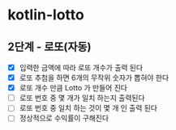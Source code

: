# kotlin-lotto

## 2단계 - 로또(자동)
- [x] 입력한 금액에 따라 로또 개수가 출력 된다
- [x] 로또 추첨을 하면 6개의 무작위 숫자가 뽑혀야 한다
- [x] 로또 개수 만큼 Lotto 가 만들어 진다
- [ ] 로또 번호 중 몇 개가 일치 하는지 출력된다
- [ ] 로또 번호 중 일치 하는 것이 몇 개 인 출력 된다
- [ ] 정상적으로 수익률이 구해진다
